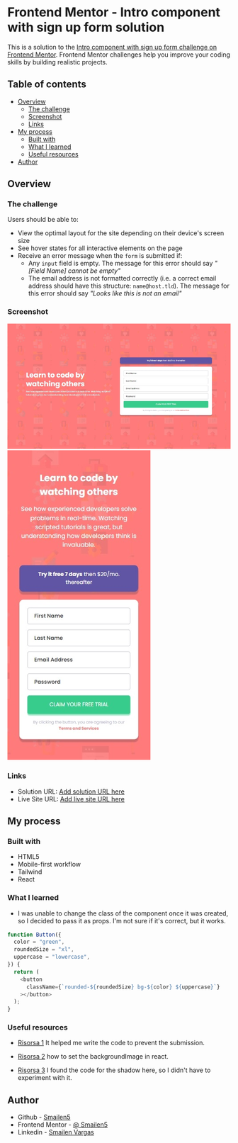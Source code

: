 # Frontend Mentor - Intro component with sign up form solution

This is a solution to the [Intro component with sign up form challenge on Frontend Mentor](https://www.frontendmentor.io/challenges/intro-component-with-signup-form-5cf91bd49edda32581d28fd1). Frontend Mentor challenges help you improve your coding skills by building realistic projects.

## Table of contents

- [Overview](#overview)
  - [The challenge](#the-challenge)
  - [Screenshot](#screenshot)
  - [Links](#links)
- [My process](#my-process)
  - [Built with](#built-with)
  - [What I learned](#what-i-learned)
  - [Useful resources](#useful-resources)
- [Author](#author)

## Overview

### The challenge

Users should be able to:

- View the optimal layout for the site depending on their device's screen size
- See hover states for all interactive elements on the page
- Receive an error message when the `form` is submitted if:
  - Any `input` field is empty. The message for this error should say _"[Field Name] cannot be empty"_
  - The email address is not formatted correctly (i.e. a correct email address should have this structure: `name@host.tld`). The message for this error should say _"Looks like this is not an email"_

### Screenshot

![desktop](../screen%20capture/component-with-signup-form-desktop.jpeg)
![mobile](../screen%20capture/component-with-signup-form-mobile.jpeg)

### Links

- Solution URL: [Add solution URL here](https://github.com/Smailen5/Frontend-Mentor-Challenge/tree/main/component-with-signup-form)
- Live Site URL: [Add live site URL here](https://component-with-sigup-form.netlify.app/)

## My process

### Built with

- HTML5
- Mobile-first workflow
- Tailwind
- React


### What I learned

- I was unable to change the class of the component once it was created, so I decided to pass it as props. I'm not sure if it's correct, but it works.

```js
function Button({
  color = "green",
  roundedSize = "xl",
  uppercase = "lowercase",
}) {
  return (
    <button
      className={`rounded-${roundedSize} bg-${color} ${uppercase}`}
    ></button>
  );
}
```

### Useful resources

- [Risorsa 1](https://legacy.reactjs.org/docs/handling-events.html) It helped me write the code to prevent the submission.

- [Risorsa 2](https://www.freecodecamp.org/italian/news/come-impostare-una-immagine-di-background-in-react-usando-il-css-in-linea/) how to set the backgroundImage in react.

- [Risorsa 3](https://manuarora.in/boxshadows) I found the code for the shadow here, so I didn't have to experiment with it.

## Author

- Github - [Smailen5](https://github.com/Smailen5)
- Frontend Mentor - [@ Smailen5](https://www.frontendmentor.io/profile/Smailen5)
- Linkedin - [Smailen Vargas](https://www.linkedin.com/in/smailen-vargas/)
